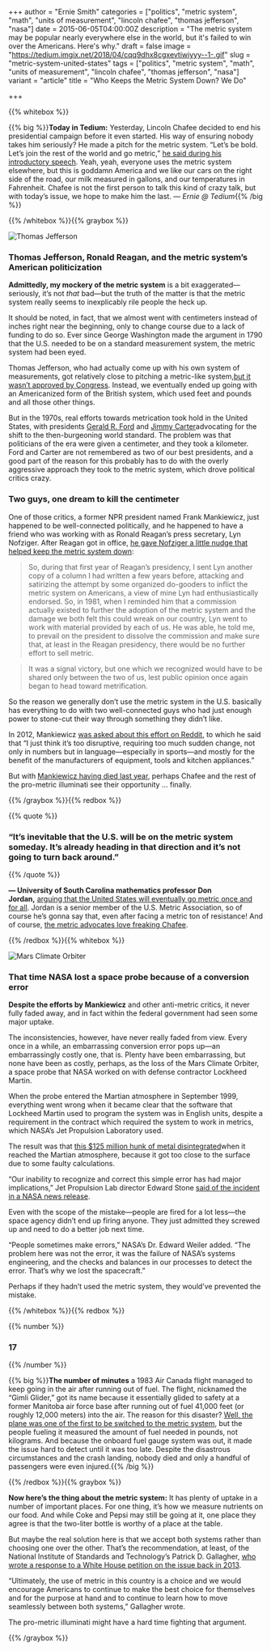 +++
author = "Ernie Smith"
categories = ["politics", "metric system", "math", "units of measurement", "lincoln chafee", "thomas jefferson", "nasa"]
date = 2015-06-05T04:00:00Z
description = "The metric system may be popular nearly everywhere else in the world, but it's failed to win over the Americans. Here's why."
draft = false
image = "https://tedium.imgix.net/2018/04/cqq9dhx8cgxevtiwiyyy--1-.gif"
slug = "metric-system-united-states"
tags = ["politics", "metric system", "math", "units of measurement", "lincoln chafee", "thomas jefferson", "nasa"]
variant = "article"
title = "Who Keeps the Metric System Down? We Do"

+++

{{% whitebox %}}

{{% big %}}**Today in Tedium:** Yesterday, Lincoln Chafee decided to end his presidential campaign before it even started. His way of ensuring nobody takes him seriously? He made a pitch for the metric system. “Let’s be bold. Let’s join the rest of the world and go metric,” [he said during his introductory speech](http://www.cnn.com/2015/06/03/politics/lincoln-chafee-metric-system-2016-election/index.html). Yeah, yeah, everyone uses the metric system elsewhere, but this is goddamn America and we like our cars on the right side of the road, our milk measured in gallons, and our temperatures in Fahrenheit. Chafee is not the first person to talk this kind of crazy talk, but with today’s issue, we hope to make him the last. _— Ernie @ Tedium_{{% /big %}}

{{% /whitebox %}}{{% graybox %}}

![Thomas Jefferson](https://tedium.imgix.net/2018/04/qxqk9gmeglvmgnngvm9r.jpg)

### Thomas Jefferson, Ronald Reagan, and the metric system’s American politicization

**Admittedly, my mockery of the metric system** is a bit exaggerated—seriously, it’s not _that_ bad—but the truth of the matter is that the metric system really seems to inexplicably rile people the heck up.

It should be noted, in fact, that we almost went with centimeters instead of inches right near the beginning, only to change course due to a lack of funding to do so. Ever since George Washington made the argument in 1790 that the U.S. needed to be on a standard measurement system, the metric system had been eyed.

Thomas Jefferson, who had actually come up with his own system of measurements, got relatively close to pitching a metric-like system,[but it wasn’t approved by Congress](http://www.unc.edu/~rowlett/units/usmetric.html). Instead, we eventually ended up going with an Americanized form of the British system, which used feet and pounds and all those other things.

But in the 1970s, real efforts towards metrication took hold in the United States, with presidents [Gerald R. Ford](http://www.presidency.ucsb.edu/ws/?pid=5454) and [Jimmy Carter](http://lamar.colostate.edu/~hillger/laws/usmb.html#carter)advocating for the shift to the then-burgeoning world standard. The problem was that politicians of the era were given a centimeter, and they took a kilometer. Ford and Carter are not remembered as two of our best presidents, and a good part of the reason for this probably has to do with the overly aggressive approach they took to the metric system, which drove political critics crazy.

### Two guys, one dream to kill the centimeter

One of those critics, a former NPR president named Frank Mankiewicz, just happened to be well-connected politically, and he happened to have a friend who was working with as Ronald Reagan’s press secretary, Lyn Nofziger. After Reagan got in office, [he gave Nofziger a little nudge that helped keep the metric system down](http://www.washingtonpost.com/wp-dyn/content/article/2006/03/28/AR2006032802142.html):

> So, during that first year of Reagan’s presidency, I sent Lyn another copy of a column I had written a few years before, attacking and satirizing the attempt by some organized do-gooders to inflict the metric system on Americans, a view of mine Lyn had enthusiastically endorsed. So, in 1981, when I reminded him that a commission actually existed to further the adoption of the metric system and the damage we both felt this could wreak on our country, Lyn went to work with material provided by each of us. He was able, he told me, to prevail on the president to dissolve the commission and make sure that, at least in the Reagan presidency, there would be no further effort to sell metric.

> It was a signal victory, but one which we recognized would have to be shared only between the two of us, lest public opinion once again began to head toward metrification.

So the reason we generally don’t use the metric system in the U.S. basically has everything to do with two well-connected guys who had just enough power to stone-cut their way through something they didn’t like.

In 2012, Mankiewicz [was asked about this effort on Reddit](http://www.reddit.com/r/IAmA/comments/135foz/i_am_frank_mankiewicz_journalist_former_press/c714f43), to which he said that “I just think it’s too disruptive, requiring too much sudden change, not only in numbers but in language—especially in sports—and mostly for the benefit of the manufacturers of equipment, tools and kitchen appliances.”

But with [Mankiewicz having died last year](http://www.nytimes.com/2014/10/24/us/politics/frank-mankiewicz-press-secretary-to-robert-f-kennedy-dies-at-90.html?_r=0), perhaps Chafee and the rest of the pro-metric illuminati see their opportunity … finally.

{{% /graybox %}}{{% redbox %}}

{{% quote %}}
### “It’s inevitable that the U.S. will be on the metric system someday. It’s already heading in that direction and it’s not going to turn back around.”
{{% /quote %}}

**— University of South Carolina mathematics professor Don Jordan,** [arguing that the United States will eventually go metric once and for all](http://www.ibtimes.com/america-liberia-myanmar-anti-metric-system-holdouts-1109357). Jordan is a senior member of the U.S. Metric Association, so of course he’s gonna say that, even after facing a metric ton of resistance! And of course, [the metric advocates love freaking Chafee](http://www.cnn.com/2015/06/04/politics/lincoln-chafee-metric-system/).

{{% /redbox %}}{{% whitebox %}}

![Mars Climate Orbiter](https://tedium.imgix.net/2018/04/ob2ztnpagzmq8lmuab8u.jpg)

### That time NASA lost a space probe because of a conversion error

**Despite the efforts by Mankiewicz** and other anti-metric critics, it never fully faded away, and in fact within the federal government had seen some major uptake.

The inconsistencies, however, have never really faded from view. Every once in a while, an embarrassing conversion error pops up—an embarrassingly costly one, that is. Plenty have been embarrassing, but none have been as costly, perhaps, as the loss of the Mars Climate Orbiter, a space probe that NASA worked on with defense contractor Lockheed Martin.

When the probe entered the Martian atmosphere in September 1999, everything went wrong when it became clear that the software that Lockheed Martin used to program the system was in English units, despite a requirement in the contract which required the system to work in metrics, which NASA’s Jet Propulsion Laboratory used.

The result was that [this $125 million hunk of metal disintegrated](http://www.washingtonpost.com/wp-srv/pmextra/sept99/23/space.htm)when it reached the Martian atmosphere, because it got too close to the surface due to some faulty calculations.

“Our inability to recognize and correct this simple error has had major implications,” Jet Propulsion Lab director Edward Stone [said of the incident in a NASA news release](http://mars.nasa.gov/msp98/news/mco990930.html).

Even with the scope of the mistake—people are fired for a lot less—the space agency didn’t end up firing anyone. They just admitted they screwed up and need to do a better job next time.

“People sometimes make errors,” NASA’s Dr. Edward Weiler added. “The problem here was not the error, it was the failure of NASA’s systems engineering, and the checks and balances in our processes to detect the error. That’s why we lost the spacecraft.”

Perhaps if they hadn’t used the metric system, they would’ve prevented the mistake.

{{% /whitebox %}}{{% redbox %}}

{{% number %}}
### 17
{{% /number %}}

{{% big %}}**The number of minutes** a 1983 Air Canada flight managed to keep going in the air after running out of fuel. The flight, nicknamed the “Gimli Glider,” got its name because it essentially glided to safety at a former Manitoba air force base after running out of fuel 41,000 feet (or roughly 12,000 meters) into the air. The reason for this disaster? [Well, the plane was one of the first to be switched to the metric system](http://www.nytimes.com/1983/07/30/us/jet-s-fuel-ran-out-after-metric-conversion-errors.html), but the people fueling it measured the amount of fuel needed in pounds, not kilograms. And because the onboard fuel gauge system was out, it made the issue hard to detect until it was too late. Despite the disastrous circumstances and the crash landing, nobody died and only a handful of passengers were even injured.{{% /big %}}

{{% /redbox %}}{{% graybox %}}

**Now here’s the thing about the metric system:** It has plenty of uptake in a number of important places. For one thing, it’s how we measure nutrients on our food. And while Coke and Pepsi may still be going at it, one place they agree is that the two-liter bottle is worthy of a place at the table.

But maybe the real solution here is that we accept both systems rather than choosing one over the other. That’s the recommendation, at least, of the National Institute of Standards and Technology’s Patrick D. Gallagher, [who wrote a response to a White House petition on the issue back in 2013](https://petitions.whitehouse.gov/response/supporting-american-choices-measurement).

“Ultimately, the use of metric in this country is a choice and we would encourage Americans to continue to make the best choice for themselves and for the purpose at hand and to continue to learn how to move seamlessly between both systems,” Gallagher wrote.

The pro-metric illuminati might have a hard time fighting that argument.

{{% /graybox %}}